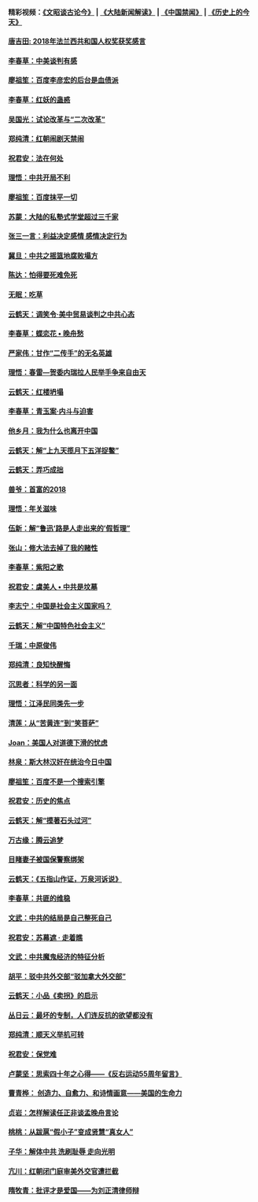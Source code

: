 #### 精彩视频：[《文昭谈古论今》](https://github.com/gfw-breaker/wenzhao) | [《大陆新闻解读》](https://github.com/gfw-breaker/ntdtv-comedy) | [《中国禁闻》](https://github.com/gfw-breaker/ntdtv-news) | [《历史上的今天》](https://github.com/gfw-breaker/today-in-history) 

#### [唐吉田: 2018年法兰西共和国人权奖获奖感言](../pages/nsc993/n11021537.md?t=02031456) 

#### [李春草：中美谈判有感](../pages/nsc993/n11019776.md?t=02031456) 

#### [廖祖笙：百度李彦宏的后台是血债派](../pages/nsc993/n11019767.md?t=02031456) 

#### [李春草：红妖的蛊惑](../pages/nsc993/n11017095.md?t=02031456) 

#### [吴国光：试论改革与“二次改革”](../pages/nsc993/n11017055.md?t=02031456) 

#### [郑纯清：红朝闹剧天禁闹](../pages/nsc993/n11017030.md?t=02031456) 

#### [祝君安：法在何处](../pages/nsc993/n11017021.md?t=02031456) 

#### [理悟：中共开局不利](../pages/nsc993/n11016938.md?t=02031456) 

#### [廖祖笙：百度抹平一切](../pages/nsc993/n11014925.md?t=02031456) 

#### [苏蒙：大陆的私塾式学堂超过三千家](../pages/nsc993/n11014334.md?t=02031456) 

#### [张三一言：利益决定感情 感情决定行为](../pages/nsc993/n11012463.md?t=02031456) 

#### [冀旦：中共之摇篮地腐败塌方](../pages/nsc993/n11009533.md?t=02031456) 

#### [陈达：怕得要死难免死](../pages/nsc993/n11009520.md?t=02031456) 

#### [无眠：吃草](../pages/nsc993/n11007940.md?t=02031456) 

#### [云鹤天：调笑令‧美中贸易谈判之中共心态](../pages/nsc993/n11007670.md?t=02031456) 

#### [李春草：蝶恋花  •  晚舟愁](../pages/nsc993/n11006605.md?t=02031456) 

#### [严家伟：甘作“二传手”的无名英雄](../pages/nsc993/n11005340.md?t=02031456) 

#### [理悟：春雷—贺委内瑞拉人民举手争来自由天](../pages/nsc993/n11005334.md?t=02031456) 

#### [云鹤天：红楼坍塌](../pages/nsc993/n11005318.md?t=02031456) 

#### [李春草：青玉案·内斗与迫害](../pages/nsc993/n11005306.md?t=02031456) 

#### [他乡月：我为什么也离开中国](../pages/nsc993/n11003553.md?t=02031456) 

#### [云鹤天：解“上九天揽月下五洋捉鳖”](../pages/nsc993/n11000750.md?t=02031456) 

#### [云鹤天：弄巧成拙](../pages/nsc993/n11000722.md?t=02031456) 

#### [兽爷：首富的2018](../pages/nsc993/n11000693.md?t=02031456) 

#### [理悟：年关滋味](../pages/nsc993/n10998847.md?t=02031456) 

#### [伍新：解“鲁迅‘路是人走出来的’假哲理”](../pages/nsc993/n10998777.md?t=02031456) 

#### [张山：修大法去掉了我的赌性](../pages/nsc993/n10997702.md?t=02031456) 

#### [李春草：紫阳之歌](../pages/nsc993/n10997679.md?t=02031456) 

#### [祝君安：虞美人 • 中共是坟墓](../pages/nsc993/n10996090.md?t=02031456) 

#### [李志宁：中国是社会主义国家吗？](../pages/nsc993/n10996097.md?t=02031456) 

#### [云鹤天：解“中国特色社会主义”](../pages/nsc993/n10996043.md?t=02031456) 

#### [千瑞：中原俊伟](../pages/nsc993/n10995401.md?t=02031456) 

#### [郑纯清：良知快醒悔](../pages/nsc993/n10995385.md?t=02031456) 

#### [沉思者：科学的另一面](../pages/nsc993/n10996074.md?t=02031456) 

#### [理悟：江泽民同类先一步](../pages/nsc993/n10995378.md?t=02031456) 

#### [清莲：从“苦黄连”到“笑菩萨”](../pages/nsc993/n10995466.md?t=02031456) 

#### [Joan：美国人对道德下滑的忧虑](../pages/nsc993/n10995424.md?t=02031456) 

#### [林泉：斯大林汉奸在统治今日中国](../pages/nsc993/n10995210.md?t=02031456) 

#### [廖祖笙：百度不是一个搜索引擎](../pages/nsc993/n10994961.md?t=02031456) 

#### [祝君安：历史的焦点](../pages/nsc993/n10994925.md?t=02031456) 

#### [云鹤天：解“摸著石头过河”](../pages/nsc993/n10993325.md?t=02031456) 

#### [万古缘：腾云追梦](../pages/nsc993/n10993120.md?t=02031456) 

#### [目睹妻子被国保警察绑架](../pages/nsc993/n10991525.md?t=02031456) 

#### [云鹤天：《五指山作证，万泉河诉说》](../pages/nsc993/n10991603.md?t=02031456) 

#### [李春草：共匪的维稳](../pages/nsc993/n10991348.md?t=02031456) 

#### [文武：中共的结局是自己整死自己](../pages/nsc993/n10989899.md?t=02031456) 

#### [祝君安：苏幕遮 · 走着瞧](../pages/nsc993/n10988901.md?t=02031456) 

#### [文武：中共魔鬼经济的特征分析](../pages/nsc993/n10987387.md?t=02031456) 

#### [胡平：驳中共外交部“驳加拿大外交部”](../pages/nsc993/n10987378.md?t=02031456) 

#### [云鹤天：小品《卖拐》的启示](../pages/nsc993/n10984392.md?t=02031456) 

#### [丛日云：最坏的专制，人们连反抗的欲望都没有](../pages/nsc993/n10984377.md?t=02031456) 

#### [郑纯清：顺天义举机可转](../pages/nsc993/n10984369.md?t=02031456) 

#### [祝君安：保党难](../pages/nsc993/n10984362.md?t=02031456) 

#### [卢蒙坚：思索四十年之心得——《反右运动55周年留言》](../pages/nsc993/n10984355.md?t=02031456) 

#### [曹青桦： 创造力、自愈力、和诗情画意——美国的生命力](../pages/nsc993/n10984216.md?t=02031456) 

#### [贞岩：怎样解读任正非谈孟晚舟言论](../pages/nsc993/n10984650.md?t=02031456) 

#### [桃桃：从跋扈“假小子”变成贤慧“真女人”](../pages/nsc993/n10984416.md?t=02031456) 

#### [子华：解体中共 洗刷耻辱 走向光明](../pages/nsc993/n10984019.md?t=02031456) 

#### [亢川：红朝闭门庭审美外交官遭拦截](../pages/nsc993/n10984050.md?t=02031456) 

#### [隋牧青：批评才是爱国——为刘正清律师辩](../pages/nsc993/n10983057.md?t=02031456) 


